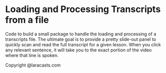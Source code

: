 # Loading and Processing Transcripts from a file

Code to build a small package to handle the loading and processing of a transcripts file. The ultimate goal is to provide a pretty slide-out panel to quickly scan and read the full transcript for a given lesson. When you click any relevant sentence, it will take you to the exact portion of the video where that line is spoken.

Copyright @laracasts.com